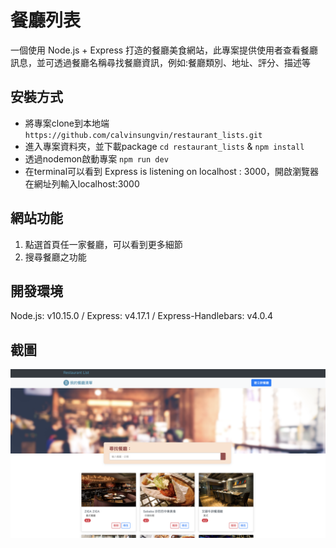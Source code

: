 # 餐廳列表

一個使用 Node.js + Express 打造的餐廳美食網站，此專案提供使用者查看餐廳訊息，並可透過餐廳名稱尋找餐廳資訊，例如:餐廳類別、地址、評分、描述等

## 安裝方式
- 將專案clone到本地端
`https://github.com/calvinsungvin/restaurant_lists.git`
- 進入專案資料夾，並下載package
`cd restaurant_lists` &
`npm install`
- 透過nodemon啟動專案
`npm run dev`
- 在terminal可以看到 Express is listening on localhost : 3000，開啟瀏覽器在網址列輸入localhost:3000

## 網站功能
1. 點選首頁任一家餐廳，可以看到更多細節
2. 搜尋餐廳之功能

## 開發環境
Node.js: v10.15.0 /
Express: v4.17.1 /
Express-Handlebars: v4.0.4

## 截圖
![image info](picture.png)